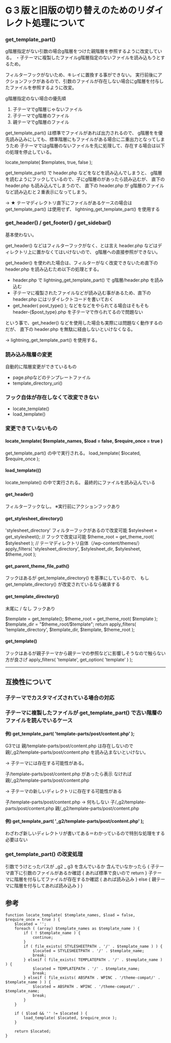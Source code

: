 # G３版と旧版の切り替えのためのリダイレクト処理について

### get_template_part()

g階層指定がない引数の場合g階層をつけた親階層を参照するように改変している。
・子テーマに複製したファイルg階層指定のないファイルを読み込もうとするため。

フィルターフックがないため、キレイに置換する事ができない。
実行前後にアクションフックがあるので、引数のファイルが存在しない場合にg階層を付与したファイルを参照するように改変。

g階層指定のない場合の優先順
1. 子テーマでg階層じゃないファイル
2. 子テーマでg階層のファイル
3. 親テーマでg階層のファイル

get_template_part() は標準でファイルがあれば出力されるので、
g階層をを優先読み込みにしても、標準階層にもファイルがある場合に二重出力となってしまうため
子テーマではg階層のないファイルを先に処理して、存在する場合は以下の処理を停止している。

locate_template( $templates, true, false );

get_template_part() で header.php などをなどを読み込んでしまうと、
g階層を読むようにフックしているので、子にg階層のがあったら読み込むが、
直下の header.php も読み込んでしまうので、
直下の header.php が g階層のファイルなど読み込むと２重表示になってしまう。

→ ★ テーマディレクトリ直下にファイルがあるケースの場合は get_template_part() は使用せず、
lightning_get_template_part() を使用する

### get_header() / get_footer() / get_sidebar()

基本使わない。

get_header() などはフィルターフックがなく、とは言え header.php などはディレクトリ上に置かなくてはいけないので、
g階層への直接参照ができない。

get_header() を使われた場合は、フィルターがなく改変できないため直下の header.php を読み込むため以下の処理とする。

* header.php で lightning_get_template_part() で g階層/header.php を読み込む
* 子テーマに複製されたファイルなどが読み込む事があるため、直下の header.php にはリダイレクトコードを書いておく
* get_header( post_type() ); などをなどをやられてる場合はそもそも header-{$post_type}.php を子テーマで作られてるので問題ない

という事で、get_header() などを使用した場合も実際には問題なく動作するのだが、
直下の header.php を無駄に経由しないといけなくなる。

→ lightning_get_template_part() を使用する。


### 読み込み階層の変更

自動的に階層変更ができているもの

* page.phpなどのテンプレートファイル
* template_directory_uri()

### フック自体が存在しなくて改変できない
* locate_template()
* load_template()

### 変更できていないもの






#### locate_template( $template_names, $load = false, $require_once = true )

get_template_part() の中で実行される。
load_template( $located, $require_once );

#### load_template(()

locate_template() の中で実行される。
最終的にファイルを読み込んでいる


#### get_header()

フィルターフックなし。
※実行前にアクションフックあり


#### get_stylesheet_directory()

'stylesheet_directory' フィルターフックがあるので改変可能
$stylesheet     = get_stylesheet(); // フックで改変は可能
$theme_root     = get_theme_root( $stylesheet ); // テーマディレクトリ自体（/wp-content/themes/）
apply_filters( 'stylesheet_directory', $stylesheet_dir, $stylesheet, $theme_root );

#### get_parent_theme_file_path()

フックはあるが get_template_directory() を基準にしているので、
もし get_template_directory() が改変されているなら継承する

#### get_template_directory() 

末尾に / なし
フックあり

$template     = get_template();
$theme_root   = get_theme_root( $template );
$template_dir = "$theme_root/$template";
return apply_filters( 'template_directory', $template_dir, $template, $theme_root );

#### get_template()

フックはあるが親子テーマから親テーマの参照などに影響しそうなので触らない方が良さげ
apply_filters( 'template', get_option( 'template' ) );



---

## 互換性について

### 子テーマでカスタマイズされている場合の対応

### 子テーマに複製したファイルが get_template_part() で古い階層のファイルを読んでいるケース

#### 例) get_template_part( 'template-parts/post/content.php' );

G3では 
親/template-parts/post/content.php は存在しないので
親/_g2/template-parts/post/content.php を読み込まないといけない。

→ 子テーマには存在する可能性がある。

子/template-parts/post/content.php があったら表示
なければ
親/_g2/template-parts/post/content.php

→ 子テーマの新しいディレクトリに存在する可能性がある

子/template-parts/post/content.php → 何もしない
子/_g2/template-parts/post/content.php
親/_g2/template-parts/post/content.php

#### 例) get_template_part( '_g2/template-parts/post/content.php' );

わざわざ新しいディレクトリが書いてある＝わかっているので特別な処理をする必要はない

### get_template_part() の改変処理

引数でうけとったパスが _g2 _ g3 を含んでいるか
含んでいなかったら {
    子テーマ直下に引数のファイルがあるか確認 {
        あれば標準で良いので return
    }
    子テーマに階層を付与してファイルが存在するか確認 {
        あれば読み込み
    } else {
        親テーマに階層を付与してあれば読み込み
    }
}


## 参考

```
function locate_template( $template_names, $load = false, $require_once = true ) {
	$located = '';
	foreach ( (array) $template_names as $template_name ) {
		if ( ! $template_name ) {
			continue;
		}
		if ( file_exists( STYLESHEETPATH . '/' . $template_name ) ) {
			$located = STYLESHEETPATH . '/' . $template_name;
			break;
		} elseif ( file_exists( TEMPLATEPATH . '/' . $template_name ) ) {
			$located = TEMPLATEPATH . '/' . $template_name;
			break;
		} elseif ( file_exists( ABSPATH . WPINC . '/theme-compat/' . $template_name ) ) {
			$located = ABSPATH . WPINC . '/theme-compat/' . $template_name;
			break;
		}
	}

	if ( $load && '' != $located ) {
		load_template( $located, $require_once );
	}

	return $located;
}
```
